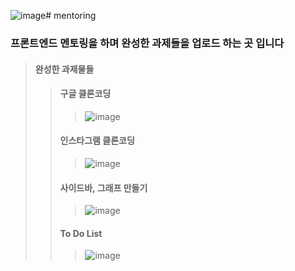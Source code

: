 ![image](https://github.com/map12345678/mentoring/assets/158432938/f1821810-509a-48fe-a895-d2a5aa43dad4)# mentoring

### 프론트엔드 멘토링을 하며 완성한 과제들을 업로드 하는 곳 입니다

> #### 완성한 과제물들
>    > #### 구글 클론코딩
>    >   > ![image](https://github.com/map12345678/mentoring/assets/158432938/c43c4462-603b-4843-833a-4cdac6002ab2)
>    > #### 인스타그램 클론코딩
>    >   > ![image](https://github.com/map12345678/mentoring/assets/158432938/5e694c1e-5f25-49c5-9449-eb821c9cfcc4)
>    > #### 사이드바, 그래프 만들기
>    >   > ![image](https://github.com/map12345678/mentoring/assets/158432938/6bd6a7f2-fbee-409a-8664-de5fe2d815a4)
>    > #### To Do List
>    >   > ![image](https://github.com/map12345678/mentoring/assets/158432938/ab6b0bb5-0c70-455f-a5e9-251d5e9e6829)



